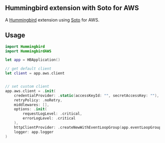 ## Hummingbird extension with Soto for AWS

A [Hummingbird](https://github.com/hummingbird-project/hummingbird) extension using [Soto](https://github.com/soto-project/soto) for AWS.

## Usage 

```swift
import Hummingbird
import HummingbirdAWS

let app = HBApplication()

// get default client
let client = app.aws.client


// set custom client
app.aws.client = .init(
    credentialProvider: .static(accessKeyId: "", secretAccessKey: ""),
    retryPolicy: .noRetry,
    middlewares: [],
    options: .init(
        requestLogLevel: .critical,
        errorLogLevel: .critical
    ),
    httpClientProvider: .createNewWithEventLoopGroup(app.eventLoopGroup),
    logger: app.logger
)
```
